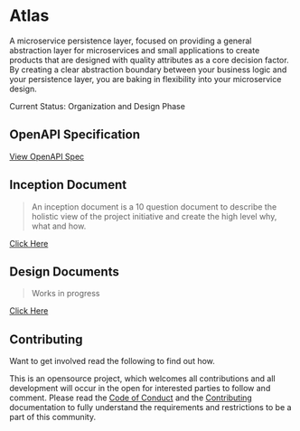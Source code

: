 # Atlas

A microservice persistence layer, focused on providing a general abstraction layer for microservices and small applications to create products that are designed with quality attributes as a core decision factor. By creating a clear abstraction boundary between your business logic and your persistence layer, you are baking in flexibility into your microservice design.

Current Status: Organization and Design Phase

## OpenAPI Specification

[View OpenAPI Spec](https://petstore.swagger.io/?url=https://gitcdn.xyz/repo/hyper63/atlas/main/swagger.yml)

## Inception Document

> An inception document is a 10 question document to describe the holistic view of the project initiative and create the high level why, what and how.

[Click Here](inception.md)

## Design Documents

> Works in progress

[Click Here](design.md)

## Contributing

Want to get involved read the following to find out how.

This is an opensource project, which welcomes all contributions and all development will occur in the open for interested parties to follow and comment. Please read the [Code of Conduct](CODE_OF_CONDUCT.md) and the [Contributing](contributing.md) documentation to fully understand the requirements and restrictions to be a part of this community.
